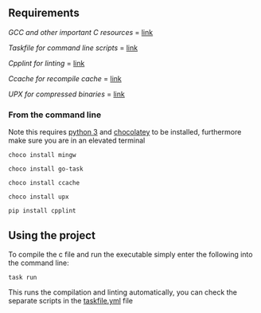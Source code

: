 ## Requirements

*GCC and other important C resources* = [link](https://www.mingw-w64.org/)

*Taskfile for command line scripts* = [link](https://taskfile.dev/installation/)

*Cpplint for linting* = [link](https://github.com/cpplint/cpplint?tab=readme-ov-file#installation)

*Ccache for recompile cache* = [link](https://ccache.dev/download.html)

*UPX for compressed binaries* = [link](https://upx.github.io/)

### From the command line

Note this requires [python 3](https://www.python.org/downloads/) and [chocolatey](https://chocolatey.org/install) to be installed, furthermore make sure you are in an elevated terminal

    choco install mingw

    choco install go-task

    choco install ccache

    choco install upx

    pip install cpplint

## Using the project

To compile the c file and run the executable simply enter the following into the command line:

    task run

This runs the compilation and linting automatically, you can check the separate scripts in the [taskfile.yml]("https://github.com/jakewdr/taskfile-cpplint-gcc-windows/blob/main/taskfile.yml") file
